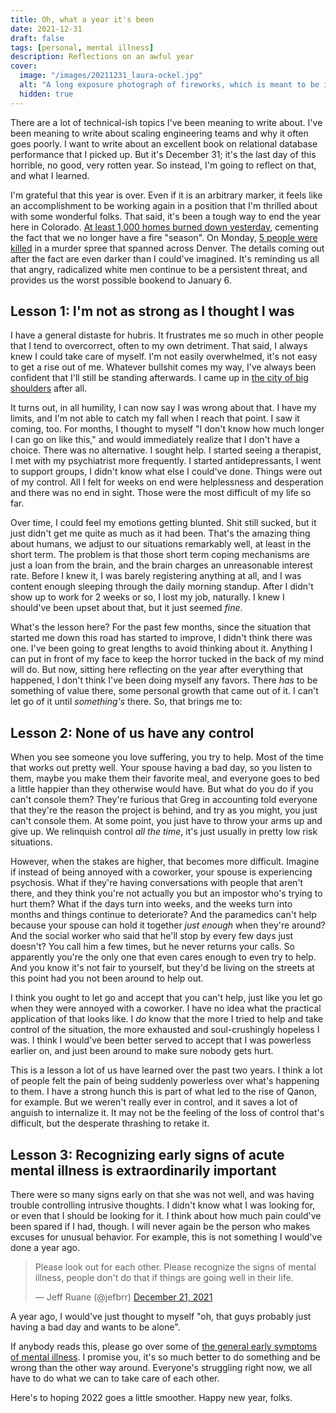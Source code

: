 ```yaml
---
title: Oh, what a year it's been
date: 2021-12-31
draft: false
tags: [personal, mental illness]
description: Reflections on an awful year
cover:
  image: "/images/20211231_laura-ockel.jpg"
  alt: "A long exposure photograph of fireworks, which is meant to be ironically cheerful for the tone of this article. That's ok, it's hidden anyway, this is only here for the Twitter card. Photograph by Laura Ockel on Upsplash."
  hidden: true
---
```


There are a lot of technical-ish topics I've been meaning to write about. I've been meaning to write about scaling engineering teams and why it often goes poorly. I want to write about an excellent book on relational database performance that I picked up. But it's December 31; it's the last day of this horrible, no good, very rotten year. So instead, I'm going to reflect on that, and what I learned.

I'm grateful that this year is over. Even if it is an arbitrary marker, it feels like an accomplishment to be working again in a position that I'm thrilled about with some wonderful folks. That said, it's been a tough way to end the year here in Colorado. [At least 1,000 homes burned down yesterday](https://coloradosun.com/2021/12/31/marshall-fire-boulder-county/), cementing the fact that we no longer have a fire "season". On Monday, [5 people were killed](https://coloradosun.com/2021/12/29/lyndon-james-mcleod-books/) in a murder spree that spanned across Denver. The details coming out after the fact are even darker than I could've imagined. It's reminding us all that angry, radicalized white men continue to be a persistent threat, and provides us the worst possible bookend to January 6.

## Lesson 1: I'm not as strong as I thought I was

I have a general distaste for hubris. It frustrates me so much in other people that I tend to overcorrect, often to my own detriment. That said, I always knew I could take care of myself. I'm not easily overwhelmed, it's not easy to get a rise out of me. Whatever bullshit comes my way, I've always been confident that I'll still be standing afterwards. I came up in [the city of big shoulders](https://www.poetryfoundation.org/poetrymagazine/poems/12840/chicago) after all.

It turns out, in all humility, I can now say I was wrong about that. I have my limits, and I'm not able to catch my fall when I reach that point. I saw it coming, too. For months, I thought to myself "I don't know how much longer I can go on like this," and would immediately realize that I don't have a choice. There was no alternative. I sought help. I started seeing a therapist, I met with my psychiatrist more frequently. I started antidepressants, I went to support groups, I didn't know what else I could've done. Things were out of my control. All I felt for weeks on end were helplessness and desperation and there was no end in sight. Those were the most difficult of my life so far.

Over time, I could feel my emotions getting blunted. Shit still sucked, but it just didn't get me quite as much as it had been. That's the amazing thing about humans, we adjust to our situations remarkably well, at least in the short term. The problem is that those short term coping mechanisms are just a loan from the brain, and the brain charges an unreasonable interest rate. Before I knew it, I was barely registering anything at all, and I was content enough sleeping through the daily morning standup. After I didn't show up to work for 2 weeks or so, I lost my job, naturally. I knew I should've been upset about that, but it just seemed _fine_.

What's the lesson here? For the past few months, since the situation that started me down this road has started to improve, I didn't think there was one. I've been going to great lengths to avoid thinking about it. Anything I can put in front of my face to keep the horror tucked in the back of my mind will do. But now, sitting here reflecting on the year after everything that happened, I don't think I've been doing myself any favors. There _has_ to be something of value there, some personal growth that came out of it. I can't let go of it until _something's_ there. So, that brings me to:

## Lesson 2: None of us have any control

When you see someone you love suffering, you try to help. Most of the time that works out pretty well. Your spouse having a bad day, so you listen to them, maybe you make them their favorite meal, and everyone goes to bed a little happier than they otherwise would have. But what do you do if you can't console them? They're furious that Greg in accounting told everyone that they're the reason the project is behind, and try as you might, you just can't console them. At some point, you just have to throw your arms up and give up. We relinquish control _all the time_, it's just usually in pretty low risk situations.

However, when the stakes are higher, that becomes more difficult. Imagine if instead of being annoyed with a coworker, your spouse is experiencing psychosis. What if they're having conversations with people that aren't there, and they think you're not actually you but an impostor who's trying to hurt them? What if the days turn into weeks, and the weeks turn into months and things continue to deteriorate? And the paramedics can't help because your spouse can hold it together _just enough_ when they're around? And the social worker who said that he'll stop by every few days just doesn't? You call him a few times, but he never returns your calls. So apparently you're the only one that even cares enough to even try to help. And you know it's not fair to yourself, but they'd be living on the streets at this point had you not been around to help out.

I think you ought to let go and accept that you can't help, just like you let go when they were annoyed with a coworker. I have no idea what the practical application of that looks like. I _do_ know that the more I tried to help and take control of the situation, the more exhausted and soul-crushingly hopeless I was. I think I would've been better served to accept that I was powerless earlier on, and just been around to make sure nobody gets hurt.

This is a lesson a lot of us have learned over the past two years. I think a lot of people felt the pain of being suddenly powerless over what's happening to them. I have a strong hunch this is part of what led to the rise of Qanon, for example. But we weren't really ever in control, and it saves a lot of anguish to internalize it. It may not be the feeling of the loss of control that's difficult, but the desperate thrashing to retake it.

## Lesson 3: Recognizing early signs of acute mental illness is extraordinarily important

There were so many signs early on that she was not well, and was having trouble controlling intrusive thoughts. I didn't know what I was looking for, or even that I should be looking for it. I think about how much pain could've been spared if I had, though. I will never again be the person who makes excuses for unusual behavior. For example, this is not something I would've done a year ago.

<blockquote class="twitter-tweet"><p lang="en" dir="ltr">Please look out for each other. Please recognize the signs of mental illness, people don&#39;t do that if things are going well in their life.</p>&mdash; Jeff Ruane (@jefbrr) <a href="https://twitter.com/jefbrr/status/1473137308517896194?ref_src=twsrc%5Etfw">December 21, 2021</a></blockquote> <script async src="https://platform.twitter.com/widgets.js" charset="utf-8"></script>

A year ago, I would've just thought to myself "oh, that guys probably just having a bad day and wants to be alone".

If anybody reads this, please go over some of [the general early symptoms of mental illness](https://www.mayoclinic.org/diseases-conditions/mental-illness/symptoms-causes/syc-20374968). I promise you, it's so much better to do something and be wrong than the other way around. Everyone's struggling right now, we all have to do what we can to take care of each other.

Here's to hoping 2022 goes a little smoother. Happy new year, folks.